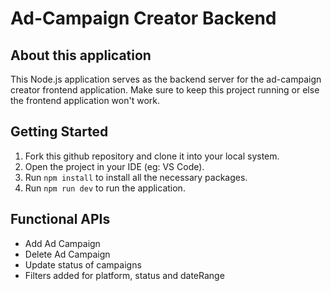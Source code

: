 # Ad-Campaign Creator Backend

## About this application

This Node.js application serves as the backend server for the ad-campaign creator frontend application.
Make sure to keep this project running or else the frontend application won't work.

## Getting Started

1. Fork this github repository and clone it into your local system.
2. Open the project in your IDE (eg: VS Code).
3. Run `npm install` to install all the necessary packages.
4. Run `npm run dev` to run the application.

## Functional APIs

* Add Ad Campaign
* Delete Ad Campaign
* Update status of campaigns
* Filters added for platform, status and dateRange
